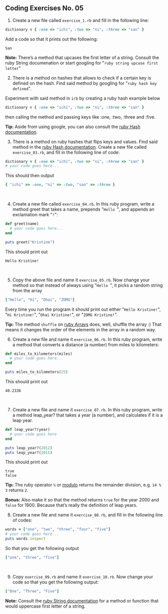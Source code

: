 ## Coding Exercises No. 05

1. Create a new file called ```exercise_1.rb``` and fill in the following line:

```ruby
dictionary = { :one => "ichi", :two => "ni", :three => "san" }
```

Add a code so that it prints out the following:

```
San
```
**Note:** There’s a method that upcases the first letter of a string. Consult the ruby String documenation or start googling for "```ruby string upcase first letter```"
&nbsp;

2. There is a method on hashes that allows to check if a certain key is defined on the hash. Find said method by googling for "```ruby hash key defined```".

Experiment with said method in ```irb``` by creating a ruby hash example below 

```ruby
dictionary = { :one => "ichi", :two => "ni", :three => "san" }
```

then calling the method and passing keys like :one, :two, :three and :five.

**Tip:** Aside from using google, you can also consult the [ruby Hash documentation](https://ruby-doc.org/core-2.4.1/Hash.html).

3. There is a method on ruby hashes that flips keys and values. Find said method in the [ruby Hash documentation](https://ruby-doc.org/core-2.4.1/Hash.html). Create a new file called ```exercise_03.rb```, and fill in the following line of code:

```ruby
dictionary = { :one => "ichi", :two => "ni", :three => "san" }
# your code goes here...
```
	
This should then output
	
```ruby	
{ "ichi" => :one, "ni" => :two, "san" => :three }
```	
&nbsp;

4. Create a new file called ```exercise_04.rb```. In this ruby program, write a method greet that takes a name, prepends "```Hello ```", and appends an exclamation mark "```!```":	

```ruby	
def greet(name)
  # your code goes here...
end

puts greet("Kristine")  
```	
	
This should print out 

```
Hello Kristine!
```
&nbsp;

5. Copy the above file and name it ```exercise_05.rb```.  Now change your method so that instead of always using "```Hello ```", it picks a random string from the array 

```ruby
["Hello", "Hi", "Ohai", "ZOMG"]
```

Every time you run the program it should print out either "```Hello Kristine!```", "```Hi Kristine!```", "```Ohai Kristine!```", or "```ZOMG Kristine!```".

**Tip:** The method ```shuffle``` on [ruby Arrays](https://ruby-doc.org/core-2.4.1/Array.html#method-i-shuffle) does, well, shuffle the array :) That means it changes the order of the elements in the array in a random way.
&nbsp;

6. Create a new file and name it ```exercise_06.rb```. In this ruby program, write a method that converts a distance (a number) from miles to kilometers:

```ruby
def miles_to_kilometers(miles)
  # your code goes here...
end

puts miles_to_kilometers(25)
```

This should print out

```
40.2336
```	
&nbsp;

7. Create a new file and name it ```exercise_07.rb```. In this ruby program, write a method leap_year? that takes a year (a number), and calculates if it is a leap year.

```ruby
def leap_year?(year)
  # your code goes here
end

puts leap_year?(2012)
puts leap_year?(2015)
```

This should print out

```
true
false	
```

**Tip:** The ruby operator ```%``` or [modulo](https://www.quora.com/In-Ruby-what-is-modulo-rather-what-does-it-do) returns the remainder division, e.g. ```14 % 3``` returns ```2```.

**Bonus:** Also make it so that the method returns ```true``` for the year 2000 and 
```false``` for 1900. Because that’s really the definition of leap years.


8. Create a new file and name it ```exercise_08.rb```, and fill in the following line of codes:

```ruby
words = ["one", "two", "three", "four", "five"]
# your code goes here...
puts words.inspect
```

So that you get the following output

```ruby	
["one", "three", "five"]	
```
&nbsp;

9. Copy ```exercise_09.rb``` and name it ```exercise_10.rb```. Now change your code so that you get the following output:

```ruby
["One", "Three", "Five"]
```

**Note:** Consult the [ruby String documentation](https://ruby-doc.org/core-2.4.1/String.html) for a method or function that would uppercase first letter of a string.
&nbsp;


